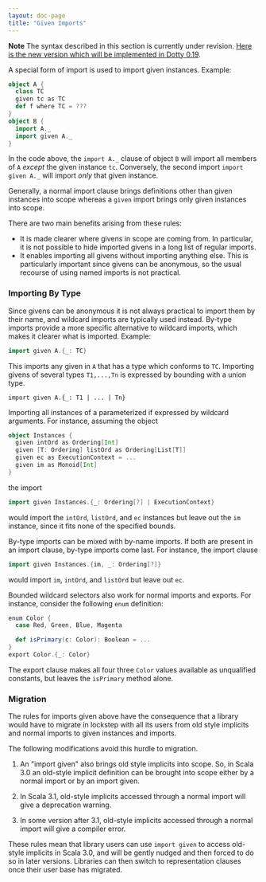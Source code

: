 ```yaml
---
layout: doc-page
title: "Given Imports"
---
```


**Note** The syntax described in this section is currently under revision.
[Here is the new version which will be implemented in Dotty 0.19](../contextual-new/import-delegate.html).



A special form of import is used to import given instances. Example:
```scala
object A {
  class TC
  given tc as TC
  def f where TC = ???
}
object B {
  import A._
  import given A._
}
```
In the code above, the `import A._` clause of object `B` will import all members
of `A` _except_ the given instance `tc`. Conversely, the second import `import given A._` will import _only_ that given instance.

Generally, a normal import clause brings definitions other than given instances into scope whereas a `given` import brings only given instances into scope.

There are two main benefits arising from these rules:

 - It is made clearer where givens in scope are coming from.
   In particular, it is not possible to hide imported givens in a long list of regular imports.
 - It enables importing all givens
   without importing anything else. This is particularly important since givens
   can be anonymous, so the usual recourse of using named imports is not
   practical.

### Importing By Type

Since givens can be anonymous it is not always practical to import them by their name, and wildcard imports are typically used instead. By-type imports provide a more specific alternative to wildcard imports, which makes it clearer what is imported. Example:

```scala
import given A.{_: TC}
```
This imports any given in `A` that has a type which conforms to `TC`. Importing givens of several types `T1,...,Tn`
is expressed by bounding with a union type.
```
import given A.{_: T1 | ... | Tn}
```
Importing all instances of a parameterized if expressed by wildcard arguments.
For instance, assuming the object
```scala
object Instances {
  given intOrd as Ordering[Int]
  given [T: Ordering] listOrd as Ordering[List[T]]
  given ec as ExecutionContext = ...
  given im as Monoid[Int]
}
```
the import
```scala
import given Instances.{_: Ordering[?] | ExecutionContext}
```
would import the `intOrd`, `listOrd`, and `ec` instances but leave out the `im` instance, since it fits none of the specified bounds.

By-type imports can be mixed with by-name imports. If both are present in an import clause, by-type imports come last. For instance, the import clause
```scala
import given Instances.{im, _: Ordering[?]}
```
would import `im`, `intOrd`, and `listOrd` but leave out `ec`.

Bounded wildcard selectors also work for normal imports and exports. For instance, consider the following `enum` definition:
```scala
enum Color {
  case Red, Green, Blue, Magenta

  def isPrimary(c: Color): Boolean = ...
}
export Color.{_: Color}
```
The export clause makes all four three `Color` values available as unqualified constants, but
leaves the `isPrimary` method alone.

### Migration

The rules for imports given above have the consequence that a library
would have to migrate in lockstep with all its users from old style implicits and
normal imports to given instances and imports.

The following modifications avoid this hurdle to migration.

 1. An "import given" also brings old style implicits into scope. So, in Scala 3.0
    an old-style implicit definition can be brought into scope either by a normal import or by an import given.

 2. In Scala 3.1, old-style implicits accessed through a normal import
    will give a deprecation warning.

 3. In some version after 3.1, old-style implicits accessed through a normal import
    will give a compiler error.

These rules mean that library users can use `import given` to access old-style implicits in Scala 3.0,
and will be gently nudged and then forced to do so in later versions. Libraries can then switch to
representation clauses once their user base has migrated.
